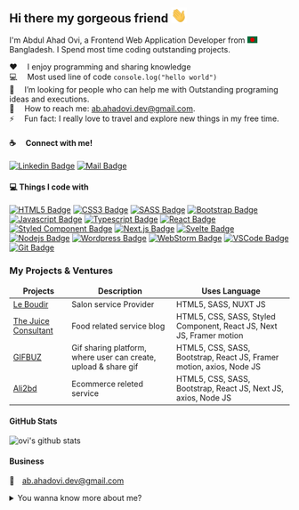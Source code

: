 ## Hi there my gorgeous friend <img src="assets/hello.gif" width="28px" alt="hi">

I'm Abdul Ahad Ovi, a Frontend Web Application Developer from <img src="assets/bangladesh.png" width="18"/> Bangladesh. I Spend most time coding outstanding projects.

:hearts: &emsp;I enjoy programming and sharing knowledge <br/>
:computer: &emsp;Most used line of code `console.log("hello world")` <br/>
🤔 &emsp;I’m looking for people who can help me with Outstanding programing ideas and executions.<br/>
:e-mail: &emsp;How to reach me: ab.ahadovi.dev@gmail.com.<br/>
⚡ &emsp;Fun fact: I really love to travel and explore new things in my free time.

#### :coffee: &emsp;Connect with me!

[![Linkedin Badge](https://img.shields.io/badge/LinkedIn-0077B5?style=for-the-badge&logo=linkedin&logoColor=white)](https://www.linkedin.com/in/abdul-ahad-ovi-789494180/) [![Mail Badge](https://img.shields.io/badge/Gmail-D14836?style=for-the-badge&logo=gmail&logoColor=white)](mailto:ab.ahadovi.dev@gmail.com)

#### :computer: Things I code with

[![HTML5 Badge](https://img.shields.io/badge/HTML5-E34F26?style=for-the-badge&logo=html5&logoColor=white)](#) [![CSS3 Badge](https://img.shields.io/badge/CSS3-1572B6?style=for-the-badge&logo=css3&logoColor=white)](#) [![SASS Badge](https://img.shields.io/badge/Sass-CC6699?style=for-the-badge&logo=sass&logoColor=white)](#) [![Bootstrap Badge](https://img.shields.io/badge/Bootstrap-563D7C?style=for-the-badge&logo=bootstrap&logoColor=white)](#) [![Javascript Badge](https://img.shields.io/badge/-Javascript-F0DB4F?style=for-the-badge&labelColor=black&logo=javascript&logoColor=F0DB4F)](#) [![Typescript Badge](https://img.shields.io/badge/-Typescript-007acc?style=for-the-badge&labelColor=black&logo=typescript&logoColor=007acc)](#) [![React Badge](https://img.shields.io/badge/-React-61DBFB?style=for-the-badge&labelColor=black&logo=react&logoColor=61DBFB)](#) [![Styled Component Badge](https://img.shields.io/badge/styled--components-DB7093?style=for-the-badge&logo=styled-components&logoColor=white)](#) [![Next.js Badge](https://img.shields.io/badge/next.js-000000?style=for-the-badge&logo=nextdotjs&logoColor=white)](#) [![Svelte Badge](https://img.shields.io/badge/Svelte-4A4A55?style=for-the-badge&logo=svelte&logoColor=FF3E00)](#) [![Nodejs Badge](https://img.shields.io/badge/-Nodejs-3C873A?style=for-the-badge&labelColor=black&logo=node.js&logoColor=3C873A)](#) [![Wordpress Badge](https://img.shields.io/badge/Wordpress-21759B?style=for-the-badge&logo=wordpress&logoColor=white)](#) [![WebStorm Badge](https://img.shields.io/badge/WebStorm-000000?style=for-the-badge&logo=WebStorm&logoColor=white)](#) [![VSCode Badge](https://img.shields.io/badge/Visual_Studio-5C2D91?style=for-the-badge&logo=visual%20studio&logoColor=white)](#) [![Git Badge](https://img.shields.io/badge/Git-F05032?style=for-the-badge&logo=git&logoColor=white)](#)



### My Projects & Ventures

<table>
  <thead align="center">
    <tr border: none;>
      <td><b>Projects</b></td>
      <td><b>Description</b></td>
      <td><b>Uses Language</b></td>
    </tr>
  </thead>
  <tbody>
    <tr>
      <td><a href="https://leboudoir.bar/" target="_blank">Le Boudir</a></td>
      <td>Salon service Provider</td>
      <td>HTML5, SASS, NUXT JS</td>
    </tr>
    <tr>
      <td><a href="https://thejuiceconsultant.com/" target="_blank">The Juice Consultant</a></td>
      <td>Food related service blog </td>
      <td>HTML5, CSS, SASS, Styled Component, React JS, Next JS, Framer motion</td>
    </tr>
    <tr>
      <td><a href="https://gifbuz.com/" target="_blank">GIFBUZ</a></td>
      <td>Gif sharing platform, where user can create, upload & share gif </td>
      <td>HTML5, CSS, SASS, Bootstrap, React JS, Framer motion, axios, Node JS</td>
    </tr>
    <tr>
      <td><a href="https://ali2bd.com/" target="_blank">Ali2bd</a></td>
      <td>Ecommerce releted service </td>
      <td>HTML5, CSS, SASS, Bootstrap, React JS, Next JS, axios, Node JS</td>
    </tr>
  </tbody>
</table>

#### GitHub Stats

![ovi's github stats](https://github-readme-stats.vercel.app/api?username=ahadovi&count_private=true&theme=tokyonight&hide=contribs,prs)

#### Business

:email:&emsp;ab.ahadovi.dev@gmail.com

<details>
<summary>
  You wanna know more about me?
</summary>

<br/>

Passionate and proactive developer with 3+ years of experience, who loves to write clean, maintainable code. I am always eager to learn from every single incident for getting the best of me.

#### Personal Info

:telephone: +88-01738-068145 <br/> 
Skype: ahadovi2 <br/> 
Date of birth: 05-01-1993 <br/> 
Marital Status: Married <br/> 
Blood Group: B+ 

</details>
